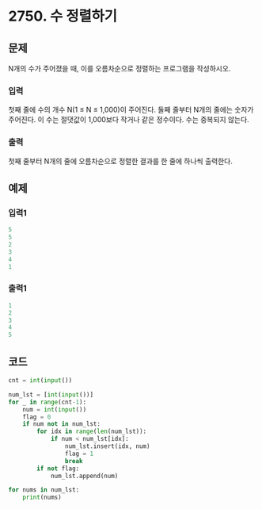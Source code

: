 # 2750. 수 정렬하기



## 문제

N개의 수가 주어졌을 때, 이를 오름차순으로 정렬하는 프로그램을 작성하시오.

### 입력

첫째 줄에 수의 개수 N(1 ≤ N ≤ 1,000)이 주어진다. 둘째 줄부터 N개의 줄에는 숫자가 주어진다. 이 수는 절댓값이 1,000보다 작거나 같은 정수이다. 수는 중복되지 않는다.

### 출력

첫째 줄부터 N개의 줄에 오름차순으로 정렬한 결과를 한 줄에 하나씩 출력한다.



## 예제

### 입력1

```python
5
5
2
3
4
1
```

### 출력1

```python
1
2
3
4
5
```





## 코드

```python
cnt = int(input())

num_lst = [int(input())]
for _ in range(cnt-1):
    num = int(input())
    flag = 0
    if num not in num_lst:
        for idx in range(len(num_lst)):
            if num < num_lst[idx]:
                num_lst.insert(idx, num)
                flag = 1
                break
        if not flag:
            num_lst.append(num)

for nums in num_lst:
    print(nums)
```
